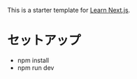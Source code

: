 This is a starter template for [Learn Next.js](https://nextjs.org/learn).

# セットアップ

- npm install
- npm run dev